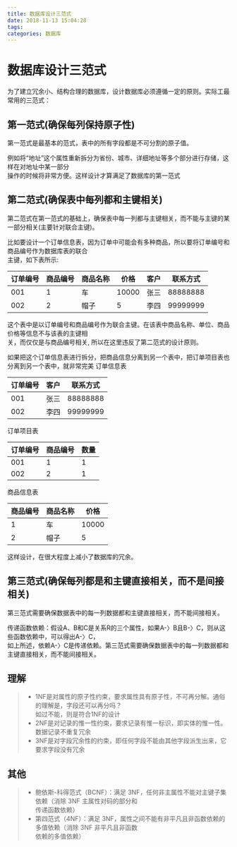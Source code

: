 ```yaml
---
title: 数据库设计三范式
date: 2018-11-13 15:04:28
tags:
categories: 数据库
---
```


# 数据库设计三范式
为了建立冗余小、结构合理的数据库，设计数据库必须遵循一定的原则。实际工最常用的三范式：

<!-- more-->
## 第一范式(确保每列保持原子性)
第一范式是最基本的范式，表中的所有字段都是不可分割的原子值。

例如将“地址”这个属性重新拆分为省份、城市、详细地址等多个部分进行存储，这样在对地址中某一部分  
操作的时候将非常方便。这样设计才算满足了数据库的第一范式

## 第二范式(确保表中每列都和主键相关)
第二范式在第一范式的基础上，确保表中每一列都与主键相关，而不能与主键的某一部分相关(主要针对联合主键)。

比如要设计一个订单信息表，因为订单中可能会有多种商品，所以要将订单编号和商品编号作为数据库表的联合  
主键，如下表所示:

|订单编号 | 商品编号 | 商品名称 | 价格 | 客户 | 联系方式|
|-|-|-|-|-|-|
| 001 |   1   |  车|    10000|       张三|    88888888 |
| 002 |   2   |  帽子|  5    |       李四|    99999999 |

这个表中是以订单编号和商品编号作为联合主键。在该表中商品名称、单位、商品价格等信息不与该表的主键相  
关，而仅仅是与商品编号相关, 所以在这里违反了第二范式的设计原则。

如果把这个订单信息表进行拆分，把商品信息分离到另一个表中，把订单项目表也分离到另一个表中，就非常完美
订单信息表

| 订单编号 | 客户 | 联系方式 |
|-|-|-|
| 001 | 张三 | 88888888 |
| 002 | 李四 | 99999999 |

订单项目表

|订单编号|商品编号|数量|
|-|-|-|
|001|1|1|
|002|2|1|

商品信息表

|商品编号|商品名称|价格|
|-|-|-|
|1|车|10000|
|2|帽子|5|

这样设计，在很大程度上减小了数据库的冗余。

## 第三范式(确保每列都是和主键直接相关，而不是间接相关)
第三范式需要确保数据表中的每一列数据都和主键直接相关，而不能间接相关。

传递函数依赖：假设A、B和C是关系R的三个属性，如果A-〉B且B-〉C，则从这些函数依赖中，可以得出A-〉C，  
如上所述，依赖A-〉C是传递依赖。第三范式需要确保数据表中的每一列数据都和主键直接相关，而不能间接相关。

## 理解
> * 1NF是对属性的原子性约束，要求属性具有原子性，不可再分解。通俗的理解是，字段还可以再分吗？  
如过不能，则是符合1NF的设计
> * 2NF是对记录的惟一性约束，要求记录有惟一标识，即实体的惟一性。数据记录不重复冗余
> * 3NF是对字段冗余性的约束，即任何字段不能由其他字段派生出来，它要求字段没有冗余


## 其他
> * 鲍依斯-科得范式（BCNF）：满足 3NF，任何非主属性不能对主键子集依赖（消除 3NF 主属性对码的部分和  
传递函数依赖）
> * 第四范式（4NF）：满足 3NF，属性之间不能有非平凡且非函数依赖的多值依赖（消除 3NF 非平凡且非函数  
依赖的多值依赖）

